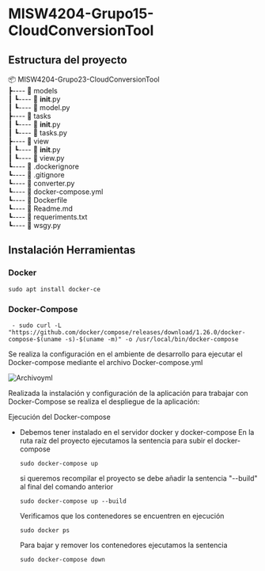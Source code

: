 # MISW4204-Grupo15-CloudConversionTool

## Estructura del proyecto
📦 MISW4204-Grupo23-CloudConversionTool<br>
┣---- 📂 models<br>
┃     ┗---- 📜 __init__.py<br>
┃     ┗---- 📜 model.py<br>
┣---- 📂 tasks<br>
┃     ┗---- 📜 __init__.py<br>
┃     ┗---- 📜 tasks.py<br>
┣---- 📂 view<br>
┃     ┗---- 📜 __init__.py<br>
┃     ┗---- 📜 view.py<br>
┗---- 📜 .dockerignore<br>
┗---- 📜 .gitignore<br>
┗---- 📜 converter.py<br>
┗---- 📜 docker-compose.yml<br>
┗---- 📜 Dockerfile<br>
┗---- 📜 Readme.md<br>
┗---- 📜 requeriments.txt<br>
┗---- 📜 wsgy.py
 
## Instalación Herramientas
### Docker
```shell
sudo apt install docker-ce
```
### Docker-Compose
```shell
 - sudo curl -L "https://github.com/docker/compose/releases/download/1.26.0/docker-compose-$(uname -s)-$(uname -m)" -o /usr/local/bin/docker-compose
```

Se realiza la configuración en el ambiente de desarrollo para ejecutar el Docker-compose mediante el archivo Docker-compose.yml
 
![Archivoyml](https://user-images.githubusercontent.com/98661682/232351674-3d31cd7a-7ff6-464e-9a33-8aefc2b271df.png)

Realizada la instalación y configuración de la aplicación para trabajar con Docker-Compose se realiza el despliegue de la aplicación:

Ejecución del Docker-compose
- Debemos tener instalado en el servidor docker y docker-compose
En la ruta raíz del proyecto ejecutamos la sentencia para subir el docker-compose
    ```shell
    sudo docker-compose up 
    ```
    si queremos recompilar el proyecto se debe añadir la sentencia "--build" al final del comando anterior
    ```shell
    sudo docker-compose up --build
    ```
    Verificamos que los contenedores se encuentren en ejecución
    ```shell
    sudo docker ps
    ```    
    Para bajar y remover los contenedores ejecutamos la sentencia
    ```shell
    sudo docker-compose down  
    ```
